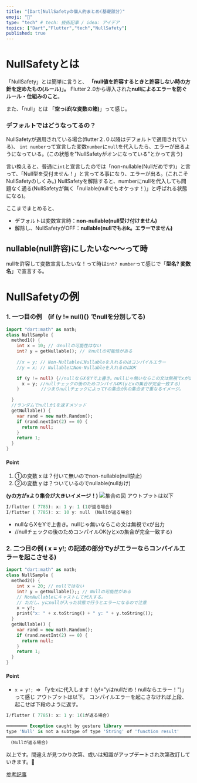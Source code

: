 ```yaml
---
title: "[Dart]NullSafetyの個人的まとめ(基礎部分)"
emoji: "💬"
type: "tech" # tech: 技術記事 / idea: アイデア
topics: ["Dart","Flutter","tech","NullSafety"]
published: true
---
```

# NullSafetyとは
「NullSafety」とは簡単に言うと、
**「null値を許容するときと許容しない時の方針を定めたもの(ルール)」。**
Flutter２.0から導入された**nullによるエラーを防ぐルール・仕組みのこと**。

また、「null」とは
「**空っぽ(な変数の箱)**」って感じ。

### デフォルトではどうなってるの？
NullSafetyが適用されている場合(flutter２.０以降はデフォルトで適用されている)、
`int number`って宣言した変数`number`に`null`を代入したら、エラーが出るようになっている。(この状態を"NullSafetyがオンになっている"とかって言う)

言い換えると、普通に`int`と宣言したのでは「non-nullable(Nullだめです)」と言って、「Null型を受付ません！」と言ってる事になり、エラーが出る。(これこそNullSafetyのしくみ。)
NullSafetyを解除すると、numberにnullを代入しても問題なく通る(NullSafetyが無く「nullable(nullでもオケっす！)」と呼ばれる状態になる)。

ここまでまとめると、
- デフォルトは変数宣言時：**non-nullable(null受け付けません)**
- 解除し、NullSafetyがOFF：**nullable(nullでもおk。エラーでません)**
## nullable(null許容)にしたいな〜〜って時
nullを許容して変数宣言したいな！って時は`int? number`って感じで「**型名? 変数名**」で宣言する。

# NullSafetyの例
### 1. **一つ目の例　(if (y != null){} でnullを分別してる)**
```dart:main.dart
import "dart:math" as math;
class NullSample {
  method1() {
    int x = 10; // ①nullの可能性はない
    int? y = getNullable(); // ②nullの可能性がある
   
    //x = y; // Non-NullableにNullableを入れるのはコンパイルエラー
    //y = x; // NullableにNon-Nullableを入れるのはOK

    if (y != null) {//nullならXをYで上書き。nullじゃ無いならこの文は無視でxが出力
      x = y; //nullチェックの後のためコンパイルOK(yとxの集合が完全一致する)
    }　　　　　//つまりnullチェックによってYの集合がXの集合まで重なるイメージ。

  }
  //ランダムでnullか1を返すメソッド
  getNullable() {
    var rand = new math.Random();
    if (rand.nextInt(2) == 0) {
      return null;
    }
    return 1;
  }
}
```
#### Point
1. ①の変数 x は？付いて無いのでnon-nullable(null禁止)
2. ②の変数 y は？ついているのでnullable(nullおけ)

**(yの方がxより集合が大きいイメージ！)**
![集合の図](https://medium-company.com/%E3%83%99%E3%83%B3%E5%9B%B3/)
アウトプットは以下
```dart
I/flutter ( 7785): x: 1 y: 1 (1が返る場合)
I/flutter ( 7785): x: 10 y: null　(Nullが返る場合)
```
- nullならXをYで上書き。nullじゃ無いならこの文は無視でxが出力
- //nullチェックの後のためコンパイルOK(yとxの集合が完全一致する)


### 2. **二つ目の例 ( x = y!; の記述の部分でyがエラーならコンパイルエラーを起こさせる)**
```dart:main.dart
import "dart:math" as math;
class NullSample {
  method2() {
    int x = 20; // nullではない
    int? y = getNullable();; // Nullの可能性がある
    // NonNullableにキャストして代入する。
    // ただし、yにnullが入った状態で行うとエラーになるので注意
    x = y!;
    print("x: " + x.toString() + " y: " + y.toString());
  }
  getNullable() {
    var rand = new math.Random();
    if (rand.nextInt(2) == 0) {
      return null;
    }
    return 1;
  }
}
```
#### Point
- `x = y!; `=> 「yをxに代入します！(y!="yはnullだめ！nullならエラー！")」って感じ
アウトプットは以下。
コンパイルエラーを起こさなければ上段、起こせば下段のように返す。
```dart
I/flutter ( 7785): x: 1 y: 1(1が返る場合)

════════ Exception caught by gesture library ═══════════════════════════════════
type 'Null' is not a subtype of type 'String' of 'function result'
════════════════════════════════════════════════════════════════════════════════
　(Nullが返る場合)
```

以上です。間違えが見つかり次第、或いは知識がアップデートされ次第改訂していきます。🙏

[参考記事](https://zenn.dev/kazutxt/books/flutter_practice_introduction/viewer/intermediate_nullsafety#null%E3%81%AE%E5%95%8F%E9%A1%8C%E7%82%B9)